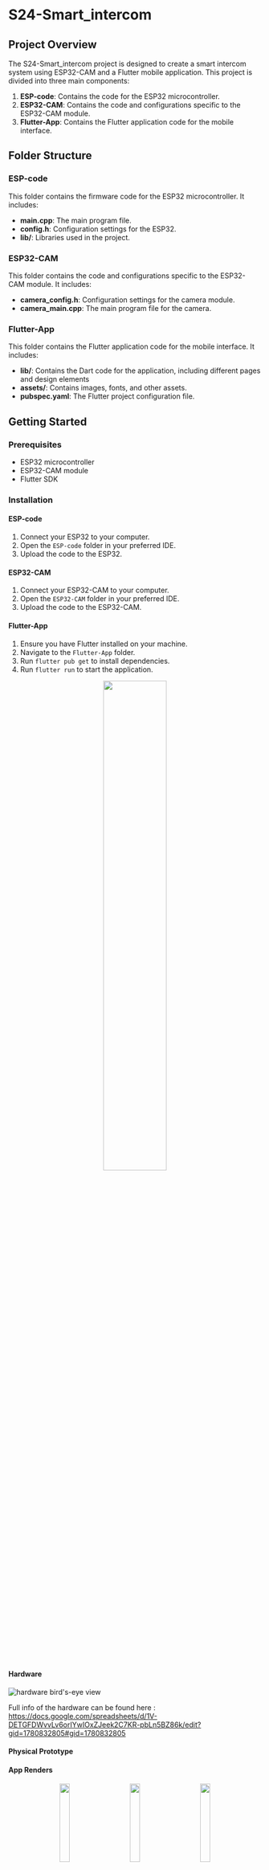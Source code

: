 # S24-Smart_intercom

## Project Overview
The S24-Smart_intercom project is designed to create a smart intercom system using ESP32-CAM and a Flutter mobile application. This project is divided into three main components:

1. **ESP-code**: Contains the code for the ESP32 microcontroller.
2. **ESP32-CAM**: Contains the code and configurations specific to the ESP32-CAM module.
3. **Flutter-App**: Contains the Flutter application code for the mobile interface.

## Folder Structure

### ESP-code
This folder contains the firmware code for the ESP32 microcontroller. It includes:
- **main.cpp**: The main program file.
- **config.h**: Configuration settings for the ESP32.
- **lib/**: Libraries used in the project.

### ESP32-CAM
This folder contains the code and configurations specific to the ESP32-CAM module. It includes:
- **camera_config.h**: Configuration settings for the camera module.
- **camera_main.cpp**: The main program file for the camera.

### Flutter-App
This folder contains the Flutter application code for the mobile interface. It includes:
- **lib/**: Contains the Dart code for the application, including different pages and design elements
- **assets/**: Contains images, fonts, and other assets.
- **pubspec.yaml**: The Flutter project configuration file.

## Getting Started

### Prerequisites
- ESP32 microcontroller
- ESP32-CAM module
- Flutter SDK

### Installation

#### ESP-code
1. Connect your ESP32 to your computer.
2. Open the `ESP-code` folder in your preferred IDE.
3. Upload the code to the ESP32.

#### ESP32-CAM
1. Connect your ESP32-CAM to your computer.
2. Open the `ESP32-CAM` folder in your preferred IDE.
3. Upload the code to the ESP32-CAM.

#### Flutter-App
1. Ensure you have Flutter installed on your machine.
2. Navigate to the `Flutter-App` folder.
3. Run `flutter pub get` to install dependencies.
4. Run `flutter run` to start the application.



<p align="center" width="100%">
    <img width="50%" src="https://github.com/user-attachments/assets/fa1f627c-d43d-4c13-b4be-d6534c7db633"> 
</p>


#### Hardware

![hardware bird's-eye view](https://github.com/user-attachments/assets/45133843-9c47-439b-9370-621ee368ae39)

Full info of the hardware can be found here : https://docs.google.com/spreadsheets/d/1V-DETGFDWvvLv6orIYwIOxZJeek2C7KR-pbLn5BZ86k/edit?gid=1780832805#gid=1780832805

#### Physical Prototype




<p align="center" width="100%">
  

</p>





#### App Renders




<p align="center" width="100%">
    <img width="20%" src="https://github.com/user-attachments/assets/b476d8bb-5e93-4e1f-b033-183e5bca9c8c"> 
    &nbsp;&nbsp;&nbsp;&nbsp;&nbsp;&nbsp;&nbsp;&nbsp;
    <img width="20%" src="https://github.com/user-attachments/assets/4d5f1e10-bca5-4ea6-a8fe-b2a9a4a51782">
    &nbsp;&nbsp;&nbsp;&nbsp;&nbsp;&nbsp;&nbsp;&nbsp;
    <img width="20%" src="https://github.com/user-attachments/assets/6d13956f-6488-44c4-9491-67477b874d60">

</p>


<p align="center" width="100%">
    <img width="20%" src="https://github.com/user-attachments/assets/bb7443dd-0edb-4cff-9437-c0aabc4b6d9d">
    &nbsp;&nbsp;&nbsp;&nbsp;&nbsp;&nbsp;&nbsp;&nbsp;
    <img width="20%" src="https://github.com/user-attachments/assets/de626a0a-9c35-4b41-96e3-76e5d1946185">
</p>






[IOT poster- smart doorbell.pptx](https://github.com/user-attachments/files/16841304/IOT.poster-.smart.doorbell.pptx)


